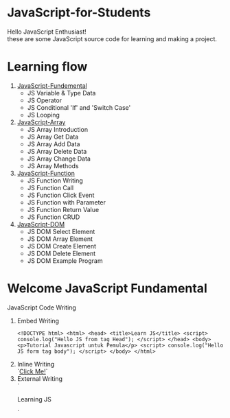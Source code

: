 # JavaScript-for-Students

Hello JavaScript Enthusiast!<br>
these are some JavaScript source code for learning and making a project.

# Learning flow

<ol type="1">
        <li><a
                href="https://github.com/adprm/JavaScript-for-Students/tree/JavaScript-Fundamentals">JavaScript-Fundemental</a><ul>
                <li>JS Variable & Type Data</li>
                <li>JS Operator</li>
                <li>JS Conditional 'If' and 'Switch Case'</li>
                <li>JS Looping</li>
            </ul>
        </li>
        <li>
            <a href="https://github.com/adprm/JavaScript-for-Students/tree/JavaScript-Array">JavaScript-Array</a>
                 <ul>
                <li>JS Array Introduction</li>
                <li>JS Array Get Data</li>
                <li>JS Array Add Data</li>
                <li>JS Array Delete Data</li>
                <li>JS Array Change Data</li>
                <li>JS Array Methods</li>
            </ul>
        </li>
        <li>
            <a href="https://github.com/adprm/JavaScript-for-Students/tree/JavaScript-Function">JavaScript-Function</a>
                <ul>
                <li>JS Function Writing</li>
                <li>JS Function Call</li>
                <li>JS Function Click Event</li>
                <li>JS Function with Parameter</li>
                <li>JS Function Return Value</li>
                <li>JS Function CRUD</li>
            </ul>
        </li>
        <li>
            <a href="https://github.com/adprm/JavaScript-for-Students/tree/JavaScript-DOM">JavaScript-DOM</a>
                <ul>
                <li>JS DOM Select Element</li>
                <li>JS DOM Array Element</li>
                <li>JS DOM Create Element</li>
                <li>JS DOM Delete Element</li>
                <li>JS DOM Example Program</li>
            </ul>
        </li>
    </ol>

# Welcome JavaScript Fundamental

JavaScript Code Writing<br>

<ol type="1">
    <li>Embed Writing</li>
    
`<!DOCTYPE html>
    <html>
       <head>
       <title>Learn JS</title>
       <script>
         console.log("Hello JS from tag Head");
       </script>
       </head>
       <body>
         <p>Tutorial Javascript untuk Pemula</p>
         <script>
           console.log("Hello JS form tag body");
         </script>
       </body>
       </html>`
       
<li>Inline Writing</li>
`<a href="#" onclick="alert('Hello!')">Click Me!</a>`

<li>External Writing</li>
`<!DOCTYPE html>
 <html>
   <head>
     <title>Learn JS</title>
   </head>
   <body>
    <p>Learning JS</p>
        <!-- insert external code -->
        <script src="js-code.js"></script>
    </body>
</html>`
</ul>
